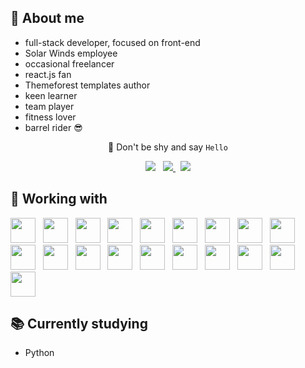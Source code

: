 ## 🤵 About me

- full-stack developer, focused on front-end
- Solar Winds employee
- occasional freelancer
- react.js fan
- Themeforest templates author
- keen learner
- team player
- fitness lover
- barrel rider 😎

<div style="text-align:center">
  <p>👋 Don't be shy and say <code>Hello</code></p>
  <img src="https://img.shields.io/static/v1?label=&message=alestrunda at gmail&color=red&labelColor=505050&style=flat&logo=gmail">
  &nbsp;
  <a href="https://www.linkedin.com/in/ales-trunda/">
    <img src="https://img.shields.io/badge/linkedin-alestrunda-blue?style=flat&logo=linkedin">
  </a>
  &nbsp;
  <a href="">
    <img src="https://img.shields.io/badge/web-alestrunda.eu-brightgreen?style=flat&logo=gatsby">
  </a>
</div>

## 🔧 Working with

<img src="https://devicons.github.io/devicon/devicon.git/icons/html5/html5-original.svg" width="40px">
&nbsp;
<img src="https://devicons.github.io/devicon/devicon.git/icons/css3/css3-original.svg" width="40px">
&nbsp;
<img src="https://devicons.github.io/devicon/devicon.git/icons/javascript/javascript-original.svg" width="40px">
&nbsp;
<img src="https://devicons.github.io/devicon/devicon.git/icons/react/react-original.svg" width="40px">
&nbsp;
<img src="https://devicons.github.io/devicon/devicon.git/icons/typescript/typescript-original.svg" width="40px">
&nbsp;
<img src="https://devicons.github.io/devicon/devicon.git/icons/redux/redux-original.svg" width="40px">
&nbsp;
<img src="https://devicons.github.io/devicon/devicon.git/icons/vuejs/vuejs-original.svg" width="40px">
&nbsp;
<img src="https://devicons.github.io/devicon/devicon.git/icons/nodejs/nodejs-original.svg" width="40px">
&nbsp;
<img src="https://devicons.github.io/devicon/devicon.git/icons/python/python-original.svg" width="40px">
&nbsp;
<img src="https://devicons.github.io/devicon/devicon.git/icons/mysql/mysql-original.svg" width="40px">
&nbsp;
<img src="https://devicons.github.io/devicon/devicon.git/icons/jquery/jquery-original.svg" width="40px">
&nbsp;
<img src="https://devicons.github.io/devicon/devicon.git/icons/sass/sass-original.svg" width="40px">
&nbsp;
<img src="https://devicons.github.io/devicon/devicon.git/icons/bootstrap/bootstrap-plain.svg" width="40px">
&nbsp;
<img src="https://devicons.github.io/devicon/devicon.git/icons/npm/npm-original-wordmark.svg" width="40px">
&nbsp;
<img src="https://devicons.github.io/devicon/devicon.git/icons/webpack/webpack-original.svg" width="40px">
&nbsp;
<img src="https://devicons.github.io/devicon/devicon.git/icons/docker/docker-plain.svg" width="40px">
&nbsp;
<img src="https://devicons.github.io/devicon/devicon.git/icons/gulp/gulp-plain.svg" width="40px">
&nbsp;
<img src="https://devicons.github.io/devicon/devicon.git/icons/wordpress/wordpress-plain.svg" width="40px">
&nbsp;
<img src="https://devicons.github.io/devicon/devicon.git/icons/git/git-original.svg" width="40px">

## 📚 Currently studying

- Python
